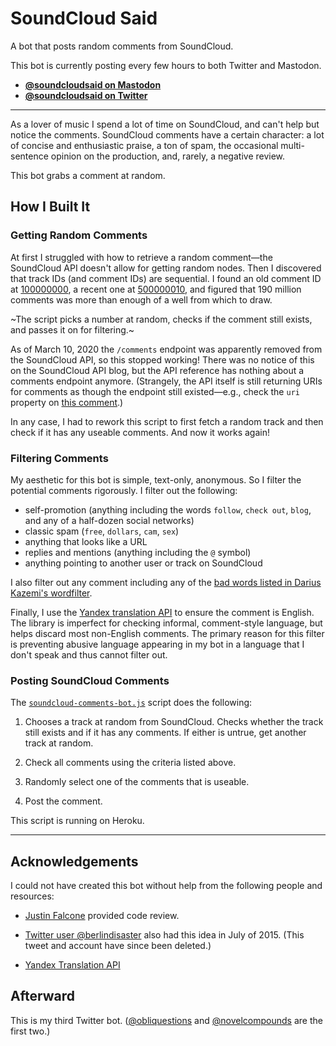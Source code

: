# SoundCloud Said

A bot that posts random comments from SoundCloud.

This bot is currently posting every few hours to both Twitter and Mastodon.

- **[@soundcloudsaid on Mastodon](https://botsin.space/@soundcloudsaid)**
- **[@soundcloudsaid on Twitter](https://twitter.com/soundcloudsaid)**


---

As a lover of music I spend a lot of time on SoundCloud, and can't help but notice the comments. SoundCloud comments have a certain character: a lot of concise and enthusiastic praise, a ton of spam, the occasional multi-sentence opinion on the production, and, rarely, a negative review.

This bot grabs a comment at random.


## How I Built It

### Getting Random Comments

At first I struggled with how to retrieve a random comment—the SoundCloud API doesn't allow for getting random nodes. Then I discovered that track IDs (and comment IDs) are sequential. I found an old comment ID at [100000000](https://api.soundcloud.com/comments/100000000?client_id=f189440f42d14bfcf0a708703782cefc), a recent one at [500000010](https://api.soundcloud.com/comments/500000010?client_id=f189440f42d14bfcf0a708703782cefc), and figured that 190 million comments was more than enough of a well from which to draw.

~The script picks a number at random, checks if the comment still exists, and passes it on for filtering.~

As of March 10, 2020 the `/comments` endpoint was apparently removed from the SoundCloud API, so this stopped working! There was no notice of this on the SoundCloud API blog, but the API reference has nothing about a comments endpoint anymore. (Strangely, the API itself is still returning URIs for comments as though the endpoint still existed—e.g., check the `uri` property on [this comment](https://api.soundcloud.com/tracks/123456789/comments?client_id=f189440f42d14bfcf0a708703782cefc).)

In any case, I had to rework this script to first fetch a random track and then check if it has any useable comments. And now it works again!

### Filtering Comments

My aesthetic for this bot is simple, text-only, anonymous. So I filter the potential comments rigorously. I filter out the following:

  - self-promotion (anything including the words `follow`, `check out`, `blog`, and any of a half-dozen social networks)
  - classic spam (`free`, `dollars`, `cam`, `sex`)
  - anything that looks like a URL
  - replies and mentions (anything including the `@` symbol)
  - anything pointing to another user or track on SoundCloud

I also filter out any comment including any of the [bad words listed in Darius Kazemi's wordfilter](https://github.com/dariusk/wordfilter/blob/master/lib/badwords.json).

Finally, I use the [Yandex translation API](https://tech.yandex.com/translate/) to ensure the comment is English. The library is imperfect for checking informal, comment-style language, but helps discard most non-English comments. The primary reason for this filter is preventing abusive language appearing in my bot in a language that I don't speak and thus cannot filter out.

### Posting SoundCloud Comments

The [`soundcloud-comments-bot.js`](soundcloud-comments-bot.js) script does the following:

1. Chooses a track at random from SoundCloud. Checks whether the track still exists and if it has any comments. If either is untrue, get another track at random.

2. Check all comments using the criteria listed above.

3. Randomly select one of the comments that is useable.

3. Post the comment.

This script is running on Heroku.


---


## Acknowledgements

I could not have created this bot without help from the following people and resources:

- [Justin Falcone](https://twitter.com/modernserf) provided code review.

- [Twitter user @berlindisaster](https://twitter.com/berlindisaster/status/621943270726344704) also had this idea in July of 2015. (This tweet and account have since been deleted.)

- [Yandex Translation API](https://tech.yandex.com/translate/)


## Afterward

This is my third Twitter bot. ([@obliquestions](https://twitter.com/obliquestions) and [@novelcompounds](https://twitter.com/novelcompounds) are the first two.)
